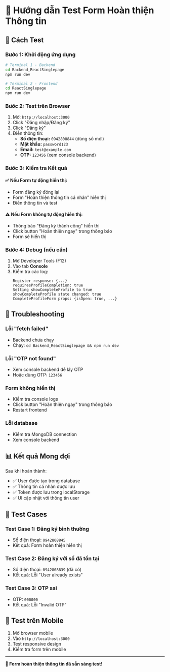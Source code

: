# 🧪 Hướng dẫn Test Form Hoàn thiện Thông tin

## 🚀 Cách Test

### Bước 1: Khởi động ứng dụng
```bash
# Terminal 1 - Backend
cd Backend_ReactSinglepage
npm run dev

# Terminal 2 - Frontend
cd ReactSinglepage  
npm run dev
```

### Bước 2: Test trên Browser
1. Mở: `http://localhost:3000`
2. Click "Đăng nhập/Đăng ký"
3. Click "Đăng ký"
4. Điền thông tin:
   - **Số điện thoại:** `0942808844` (dùng số mới)
   - **Mật khẩu:** `password123`
   - **Email:** `test@example.com`
   - **OTP:** `123456` (xem console backend)

### Bước 3: Kiểm tra Kết quả

#### ✅ Nếu Form tự động hiển thị:
- Form đăng ký đóng lại
- Form "Hoàn thiện thông tin cá nhân" hiển thị
- Điền thông tin và test

#### ⚠️ Nếu Form không tự động hiển thị:
- Thông báo "Đăng ký thành công" hiển thị
- Click button "Hoàn thiện ngay" trong thông báo
- Form sẽ hiển thị

### Bước 4: Debug (nếu cần)
1. Mở Developer Tools (F12)
2. Vào tab **Console**
3. Kiểm tra các log:
   ```
   Register response: {...}
   requiresProfileCompletion: true
   Setting showCompleteProfile to true
   showCompleteProfile state changed: true
   CompleteProfileForm props: {isOpen: true, ...}
   ```

## 🔧 Troubleshooting

### Lỗi "fetch failed"
- Backend chưa chạy
- Chạy: `cd Backend_ReactSinglepage && npm run dev`

### Lỗi "OTP not found"
- Xem console backend để lấy OTP
- Hoặc dùng OTP: `123456`

### Form không hiển thị
- Kiểm tra console logs
- Click button "Hoàn thiện ngay" trong thông báo
- Restart frontend

### Lỗi database
- Kiểm tra MongoDB connection
- Xem console backend

## 📊 Kết quả Mong đợi

Sau khi hoàn thành:
- ✅ User được tạo trong database
- ✅ Thông tin cá nhân được lưu
- ✅ Token được lưu trong localStorage
- ✅ UI cập nhật với thông tin user

## 🎯 Test Cases

### Test Case 1: Đăng ký bình thường
- Số điện thoại: `0942808845`
- Kết quả: Form hoàn thiện hiển thị

### Test Case 2: Đăng ký với số đã tồn tại
- Số điện thoại: `0942808839` (đã có)
- Kết quả: Lỗi "User already exists"

### Test Case 3: OTP sai
- OTP: `000000`
- Kết quả: Lỗi "Invalid OTP"

## 📱 Test trên Mobile

1. Mở browser mobile
2. Vào `http://localhost:3000`
3. Test responsive design
4. Kiểm tra form trên mobile

---

**🎉 Form hoàn thiện thông tin đã sẵn sàng test!**

